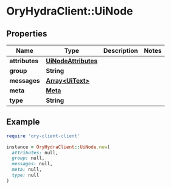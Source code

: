 # OryHydraClient::UiNode

## Properties

| Name | Type | Description | Notes |
| ---- | ---- | ----------- | ----- |
| **attributes** | [**UiNodeAttributes**](UiNodeAttributes.md) |  |  |
| **group** | **String** |  |  |
| **messages** | [**Array&lt;UiText&gt;**](UiText.md) |  |  |
| **meta** | [**Meta**](Meta.md) |  |  |
| **type** | **String** |  |  |

## Example

```ruby
require 'ory-client-client'

instance = OryHydraClient::UiNode.new(
  attributes: null,
  group: null,
  messages: null,
  meta: null,
  type: null
)
```

